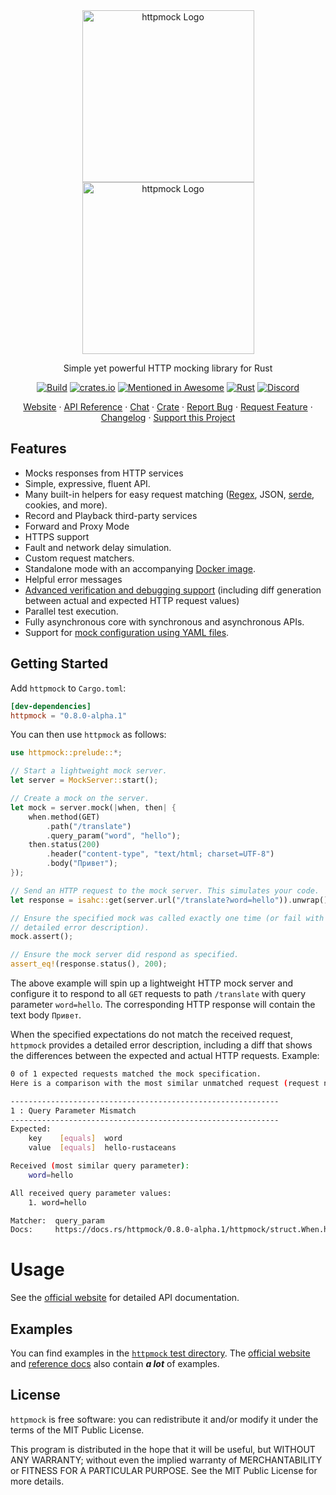<div align="center">
<img width="275" src="https://raw.githubusercontent.com/alexliesenfeld/httpmock/master/assets/logo-dark.svg#gh-dark-mode-only" alt="httpmock Logo"/>
<img width="275" src="https://raw.githubusercontent.com/alexliesenfeld/httpmock/master/assets/logo-light.svg#gh-light-mode-only" alt="httpmock Logo"/>
</div>

<p align="center">Simple yet powerful HTTP mocking library for Rust</p>
<div align="center">

[![Build](https://github.com/alexliesenfeld/httpmock/actions/workflows/build.yml/badge.svg)](https://github.com/alexliesenfeld/httpmock/actions/workflows/build.yml)
[![crates.io](https://img.shields.io/crates/d/httpmock.svg)](https://crates.io/crates/httpmock)
[![Mentioned in Awesome](https://awesome.re/badge.svg)](https://github.com/rust-unofficial/awesome-rust#testing)
[![Rust](https://img.shields.io/badge/rust-1.70%2B-blue.svg?maxAge=3600)](https://github.com/rust-lang/rust/blob/master/RELEASES.md#version-1700-2023-06-01)
[![Discord](https://img.shields.io/badge/Chat-Discord-%235865F2.svg)](https://discord.gg/QrjhRh7A)

</div>

<p align="center">
    <a href="https://alexliesenfeld.github.io/httpmock/">Website</a>
    ·
    <a href="https://docs.rs/httpmock/">API Reference</a>
    ·
    <a href="https://discord.gg/QrjhRh7A">Chat</a>
    ·
    <a href="https://crates.io/crates/httpmock">Crate</a>
    ·
    <a href="https://github.com/alexliesenfeld/httpmock/issues">Report Bug</a>
    ·
    <a href="https://github.com/alexliesenfeld/httpmock/issues">Request Feature</a>
    ·
    <a href="https://github.com/alexliesenfeld/httpmock/blob/master/CHANGELOG.md">Changelog</a>
    ·
    <a href="https://github.com/sponsors/alexliesenfeld">Support this Project</a>
</p>


## Features

* Mocks responses from HTTP services
* Simple, expressive, fluent API.
* Many built-in helpers for easy request matching ([Regex](https://docs.rs/regex/), JSON, [serde](https://crates.io/crates/serde), cookies, and more).
* Record and Playback third-party services
* Forward and Proxy Mode
* HTTPS support
* Fault and network delay simulation.
* Custom request matchers.
* Standalone mode with an accompanying [Docker image](https://hub.docker.com/r/alexliesenfeld/httpmock).
* Helpful error messages
* [Advanced verification and debugging support](https://alexliesenfeld.github.io/posts/mocking-http--services-in-rust/#creating-mocks) (including diff generation between actual and expected HTTP request values)
* Parallel test execution.
* Fully asynchronous core with synchronous and asynchronous APIs.
* Support for [mock configuration using YAML files](https://github.com/alexliesenfeld/httpmock/tree/master#file-based-mock-specification).

## Getting Started

Add `httpmock` to `Cargo.toml`:

```toml
[dev-dependencies]
httpmock = "0.8.0-alpha.1"
```

You can then use `httpmock` as follows:

```rust
use httpmock::prelude::*;

// Start a lightweight mock server.
let server = MockServer::start();

// Create a mock on the server.
let mock = server.mock(|when, then| {
    when.method(GET)
        .path("/translate")
        .query_param("word", "hello");
    then.status(200)
        .header("content-type", "text/html; charset=UTF-8")
        .body("Привет");
});

// Send an HTTP request to the mock server. This simulates your code.
let response = isahc::get(server.url("/translate?word=hello")).unwrap();

// Ensure the specified mock was called exactly one time (or fail with a
// detailed error description).
mock.assert();

// Ensure the mock server did respond as specified.
assert_eq!(response.status(), 200);
```

The above example will spin up a lightweight HTTP mock server and configure it to respond to all `GET` requests
to path `/translate` with query parameter `word=hello`. The corresponding HTTP response will contain the text body
`Привет`.

When the specified expectations do not match the received request, `httpmock` provides a detailed error description, 
including a diff that shows the differences between the expected and actual HTTP requests. Example:

```bash
0 of 1 expected requests matched the mock specification.
Here is a comparison with the most similar unmatched request (request number 1):

------------------------------------------------------------
1 : Query Parameter Mismatch
------------------------------------------------------------
Expected:
    key    [equals]  word
    value  [equals]  hello-rustaceans

Received (most similar query parameter):
    word=hello

All received query parameter values:
    1. word=hello

Matcher:  query_param
Docs:     https://docs.rs/httpmock/0.8.0-alpha.1/httpmock/struct.When.html#method.query_param
```

# Usage

See the [official website](http://alexliesenfeld.github.io/httpmock) for detailed API documentation.

## Examples

You can find examples in the
[`httpmock` test directory](https://github.com/alexliesenfeld/httpmock/blob/master/tests/).
The [official website](http://alexliesenfeld.github.io/httpmock) and [reference docs](https://docs.rs/httpmock/) also contain _**a lot**_ of examples. 

## License

`httpmock` is free software: you can redistribute it and/or modify it under the terms of the MIT Public License.

This program is distributed in the hope that it will be useful, but WITHOUT ANY WARRANTY; without even the implied
warranty of MERCHANTABILITY or FITNESS FOR A PARTICULAR PURPOSE. See the MIT Public License for more details.
